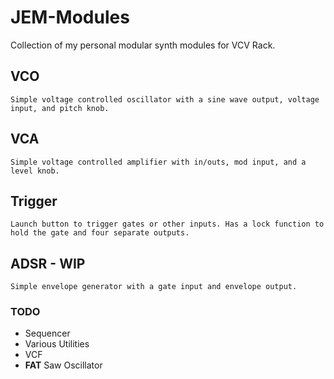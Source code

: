 # JEM-Modules
Collection of my personal modular synth modules for VCV Rack.  
  
## VCO
    Simple voltage controlled oscillator with a sine wave output, voltage input, and pitch knob.    
## VCA
    Simple voltage controlled amplifier with in/outs, mod input, and a level knob.    
## Trigger
    Launch button to trigger gates or other inputs. Has a lock function to hold the gate and four separate outputs.    
## ADSR - WIP
    Simple envelope generator with a gate input and envelope output.
    
### TODO
* Sequencer
* Various Utilities
* VCF
* **FAT** Saw Oscillator
